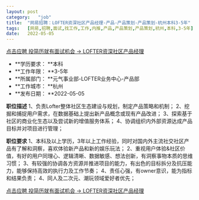 ```yaml
---
layout:	post
category:	"job"
title:	"网易招聘：LOFTER资深社区产品经理-产品-产品策划-产品策划-杭州本科3-5年"
tags:	[网易,招聘,面试,找工作,工作,内推,产品,产品策划,产品策划,杭州,本科,3-5年]
date:	2022-05-05
---
```


[点击应聘 投简历就有面试机会 -> LOFTER资深社区产品经理](http://mobile.bole.netease.com/bole/boleDetail?id=37746&employeeId=346f03c3cda5f04c&key=all)



- **学历要求： **本科
- **工作年限： **3-5年
- **所属部门： **元气事业部-LOFTER业务中心-产品部
- **工作城市： **杭州
- **发布日期： **2022-05-05



**职位描述**
1、负责Lofter整体社区生态建设与规划，制定产品策略和机制；
2、挖掘和捕捉用户需求，在数据基础上提出新产品概念或现有产品改进； 
3、探索基于社区的商业化生态以及尝试新的增值服务体系；
4、协调组织内外部资源达成产品目标并对项目进行管理；



**职位要求**
1、本科及以上学历，3年以上工作经验，同时对国内外主流社交社区产品有了解和洞察，喜欢体验新产品和新的娱乐玩法； 
2、重视用户体验&amp;社区价值，有好的用户同理心、逻辑清晰、数据敏感、想法创新，有洞察事物本质的思维习惯；
3、有较强的协调各方资源并推进项目的能力，有出色的目标拆分及抗压能力，能够保持高效的执行力及工作节奏；
4、责任心强，有owner意识，能为指标和结果负责；
4、同人及二次元、潮玩领域爱好者优先；



[点击应聘 投简历就有面试机会 -> LOFTER资深社区产品经理](http://mobile.bole.netease.com/bole/boleDetail?id=37746&employeeId=346f03c3cda5f04c&key=all)